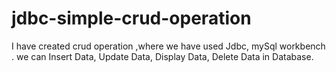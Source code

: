 # jdbc-simple-crud-operation
I have created crud operation ,where we have used Jdbc, mySql workbench . we can Insert Data, Update Data, Display Data, Delete Data in Database.
